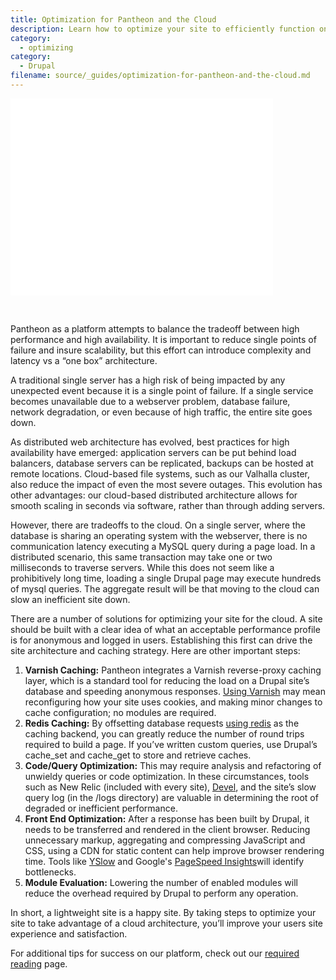 ```yaml
---
title: Optimization for Pantheon and the Cloud
description: Learn how to optimize your site to efficiently function on Pantheon's cloud.  
category:
  - optimizing
category:
  - Drupal
filename: source/_guides/optimization-for-pantheon-and-the-cloud.md
---
```


<iframe allowfullscreen="" frameborder="0" height="315" src="//www.youtube.com/embed/3IMk8oYoFsg" width="420"></iframe>  
 

Pantheon as a platform attempts to balance the tradeoff between high performance and high availability. It is important to reduce single points of failure and insure scalability, but this effort can introduce complexity and latency vs a “one box” architecture.  


A traditional single server has a high risk of being impacted by any unexpected event because it is a single point of failure. If a single service becomes unavailable due to a webserver problem, database failure, network degradation, or even because of high traffic, the entire site goes down.  


As distributed web architecture has evolved, best practices for high availability have emerged: application servers can be put behind load balancers, database servers can be replicated, backups can be hosted at remote locations. Cloud-based file systems, such as our Valhalla cluster, also reduce the impact of even the most severe outages. This evolution has other advantages: our cloud-based distributed architecture allows for smooth scaling in seconds via software, rather than through adding servers.  


However, there are tradeoffs to the cloud. On a single server, where the database is sharing an operating system with the webserver, there is no communication latency executing a MySQL query during a page load. In a distributed scenario, this same transaction may take one or two milliseconds to traverse servers. While this does not seem like a prohibitively long time, loading a single Drupal page may execute hundreds of mysql queries. The aggregate result will be that moving to the cloud can slow an inefficient site down.  


There are a number of solutions for optimizing your site for the cloud. A site should be built with a clear idea of what an acceptable performance profile is for anonymous and logged in users. Establishing this first can drive the site architecture and caching strategy. Here are other important steps:

1. **Varnish Caching:** Pantheon integrates a Varnish reverse-proxy caching layer, which is a standard tool for reducing the load on a Drupal site’s database and speeding anonymous responses. [Using Varnish](/documentation/advanced-topics/varnish-caching-for-high-performance/-working-with-varnish-on-pantheon) may mean reconfiguring how your site uses cookies, and making minor changes to cache configuration; no modules are required.
2. **Redis Caching:** By offsetting database requests [using redis](/documentation/howto/redis-as-a-caching-backend/-understanding-redis-cache) as the caching backend, you can greatly reduce the number of round trips required to build a page. If you’ve written custom queries, use Drupal’s cache\_set and cache\_get to store and retrieve caches.
3. **Code/Query Optimization:** This may require analysis and refactoring of unwieldy queries or code optimization. In these circumstances, tools such as New Relic (included with every site), [Devel](https://drupal.org/project/devel), and the site’s slow query log (in the /logs directory) are valuable in determining the root of degraded or inefficient performance.
4. **Front End Optimization:** After a response has been built by Drupal, it needs to be transferred and rendered in the client browser. Reducing unnecessary markup, aggregating and compressing JavaScript and CSS, using a CDN for static content can help improve browser rendering time. Tools like [YSlow](http://yslow.org/) and Google's [PageSpeed Insights](https://developers.google.com/speed/pagespeed/insights)will identify bottlenecks.
5. **Module Evaluation:** Lowering the number of enabled modules will reduce the overhead required by Drupal to perform any operation.

In short, a lightweight site is a happy site. By taking steps to optimize your site to take advantage of a cloud architecture, you’ll improve your users site experience and satisfaction.

For additional tips for success on our platform, check out our [required reading](/documentation/getting-started/required-reading-essential-pantheon-documentation/-required-reading-essential-pantheon-documentation) page.
